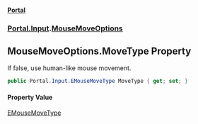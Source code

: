 #### [Portal](index.md 'index')
### [Portal.Input](Portal.Input.md 'Portal.Input').[MouseMoveOptions](MouseMoveOptions.md 'Portal.Input.MouseMoveOptions')

## MouseMoveOptions.MoveType Property

If false, use human-like mouse movement.

```csharp
public Portal.Input.EMouseMoveType MoveType { get; set; }
```

#### Property Value
[EMouseMoveType](EMouseMoveType.md 'Portal.Input.EMouseMoveType')